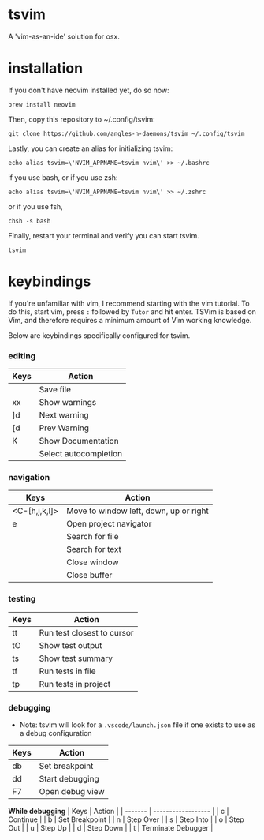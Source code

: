 # tsvim
A 'vim-as-an-ide' solution for osx.

# installation

If you don't have neovim installed yet, do so now:

`brew install neovim`

Then, copy this repository to ~/.config/tsvim:

`git clone https://github.com/angles-n-daemons/tsvim ~/.config/tsvim`

Lastly, you can create an alias for initializing tsvim:

`echo alias tsvim=\'NVIM_APPNAME=tsvim nvim\' >> ~/.bashrc`

if you use bash, or if you use zsh:

`echo alias tsvim=\'NVIM_APPNAME=tsvim nvim\' >> ~/.zshrc`

or if you use fsh,

`chsh -s bash`

Finally, restart your terminal and verify you can start tsvim.

`tsvim`

# keybindings

If you're unfamiliar with vim, I recommend starting with the vim tutorial. To do this, start vim, press `:` followed by `Tutor` and hit enter. TSVim is based on Vim, and therefore requires a minimum amount of Vim working knowledge.

Below are keybindings specifically configured for tsvim.

### editing
| Keys    | Action       |
| ------- | --------------- |
| <C-s>   | Save file    |
| <space>xx | Show warnings |
| ]d      | Next warning |
| [d      | Prev Warning |
| K      | Show Documentation |
| <Tab>     | Select autocompletion |

### navigation
| Keys    | Action       |
| ------- | ------------------ |
| <C-[h,j,k,l]> | Move to window left, down, up or right |
| <Space>e | Open project navigator |
| <C-p>   | Search for file    |
| <C-f>   | Search for text |
| <C-c>   | Close window |
| <C-q>   | Close buffer |

### testing
| Keys    | Action       |
| ------- | ------------------ |
| <Space>tt | Run test closest to cursor |
| <Space>tO | Show test output |
| <Space>ts | Show test summary |
| <Space>tf | Run tests in file |
| <Space>tp | Run tests in project |

### debugging

* Note: tsvim will look for a `.vscode/launch.json` file if one exists to use as a debug configuration

| Keys    | Action       |
| ------- | ------------------ |
| <Space>db | Set breakpoint |
| <Space>dd | Start debugging |
| F7 | Open debug view |

**While debugging**
| Keys    | Action       |
| ------- | ------------------ |
| c | Continue |
| b | Set Breakpoint |
| n | Step Over |
| s | Step Into |
| o | Step Out |
| u | Step Up |
| d | Step Down |
| t | Terminate Debugger |

